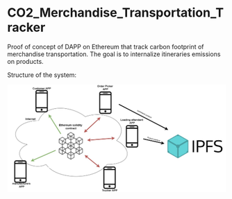 # CO2_Merchandise_Transportation_Tracker

Proof of concept of DAPP on Ethereum that track carbon footprint of merchandise transportation.
The goal is to internalize itineraries emissions on products.

Structure of the system:

![Alt text](README_picture/System_structure.jpg?raw=true)




